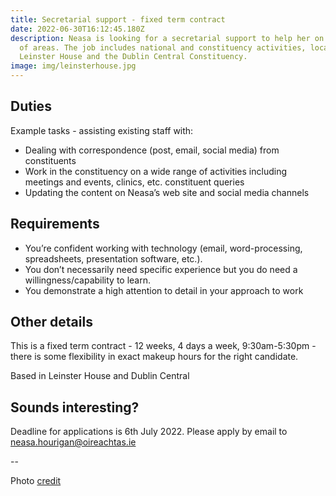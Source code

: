 ```yaml
---
title: Secretarial support - fixed term contract
date: 2022-06-30T16:12:45.180Z
description: Neasa is looking for a secretarial support to help her on a range
  of areas. The job includes national and constituency activities, located in
  Leinster House and the Dublin Central Constituency.
image: img/leinsterhouse.jpg
---
```

## Duties

Example tasks - assisting existing staff with: 

* Dealing with correspondence (post, email, social media) from constituents 
* Work in the constituency on a wide range of activities including meetings and events, clinics, etc.
  constituent queries
* Updating the content on Neasa’s web site and social media channels

## Requirements

* You’re confident working with technology (email, word-processing, spreadsheets, presentation software, etc.). 
* You don’t necessarily need specific experience but you do need a willingness/capability to learn.
* You demonstrate a high attention to detail in your approach to work

## Other details

This is a fixed term contract - 12 weeks, 4 days a week, 9:30am-5:30pm - there is some flexibility in exact makeup hours for the right candidate.

Based in Leinster House and Dublin Central

## Sounds interesting?

Deadline for applications is 6th July 2022. Please apply by email to [neasa.hourigan@oireachtas.ie](mailto:neasa.hourigan@oireachtas.ie?subject=Secretarial%20support%20-%20fixed%20term%20contract&body=Dear%20Neasa%2C%0D%0A%0D%0A)

\--

Photo [credit](https://commons.wikimedia.org/wiki/File:Leinsterhouse.jpg)